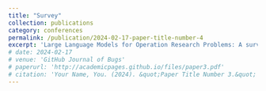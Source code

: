 ```yaml
---
title: "Survey"
collection: publications
category: conferences
permalink: /publication/2024-02-17-paper-title-number-4
excerpt: 'Large Language Models for Operation Research Problems: A survey'
# date: 2024-02-17
# venue: 'GitHub Journal of Bugs'  
# paperurl: 'http://academicpages.github.io/files/paper3.pdf'
# citation: 'Your Name, You. (2024). &quot;Paper Title Number 3.&quot; 1(3).'
---
```


